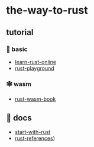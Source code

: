 # the-way-to-rust

## tutorial

### 🎉 basic

- [learn-rust-online](https://learning-rust.github.io/)
- [rust-playground](https://play.rust-lang.org/)

### 🕸 wasm

- [rust-wasm-book](https://rustwasm.github.io/book/why-rust-and-webassembly.html)

## 📝 docs

- [start-with-rust](https://kaisery.github.io/trpl-zh-cn/ch01-02-hello-world.html)
- [rust-references](https://doc.rust-lang.org/reference/introduction.html))